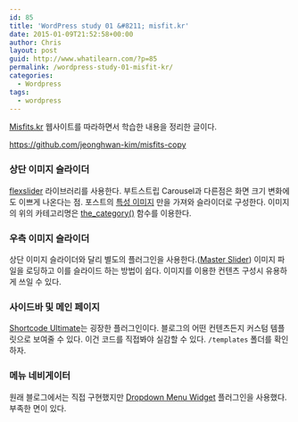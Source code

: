 ```yaml
---
id: 85
title: 'WordPress study 01 &#8211; misfit.kr'
date: 2015-01-09T21:52:58+00:00
author: Chris
layout: post
guid: http://www.whatilearn.com/?p=85
permalink: /wordpress-study-01-misfit-kr/
categories:
  - Wordpress
tags:
  - wordpress
---
```

<a href="http://misfits.kr/">Misfits.kr</a> 웹사이트를 따라하면서 학습한 내용을 정리한 글이다.

<a href="https://github.com/jeonghwan-kim/misfits-copy">https://github.com/jeonghwan-kim/misfits-copy</a>

<h3>상단 이미지 슬라이더</h3>

<a href="http://www.woothemes.com/flexslider/">flexslider</a> 라이브러리를 사용한다. 부트스트립 Carousel과 다른점은 화면 크기 변화에도 이쁘게 나온다는 점. 포스트의 <a href="http://stackoverflow.com/questions/11261883/how-to-get-wordpress-post-featured-image-url">특성 이미지</a> 만을 가져와 슬라이더로 구성한다. 이미지의 위의 카테고리명은 <a href="http://codex.wordpress.org/Function_Reference/the_category">the_category()</a> 함수를 이용한다.

<h3>우측 이미지 슬라이더</h3>

상단 이미지 슬라이더와 달리 별도의 플러그인을 사용한다.(<a href="https://wordpress.org/plugins/master-slider/">Master Slider</a>) 이미지 파일을 로딩하고 이를 슬라이드 하는 방법이 쉽다. 이미지를 이용한 컨텐츠 구성시 유용하게 쓰일 수 있다.

<h3>사이드바 및 메인 페이지</h3>

<a href="https://wordpress.org/plugins/shortcodes-ultimate/">Shortcode Ultimate</a>는 굉장한 플러그인이다. 블로그의 어떤 컨텐츠든지 커스텀 템플릿으로 보여줄 수 있다. 이건 코드를 직접봐야 실감할 수 있다. <code>/templates</code> 폴더를 확인하자.

<h3>메뉴 네비게이터</h3>

원래 블로그에서는 직접 구현했지만 <a href="https://wordpress.org/plugins/dropdown-menu-widget/">Dropdown Menu Widget</a> 플러그인을 사용했다. 부족한 면이 있다.